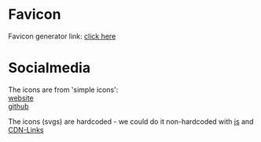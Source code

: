 # Favicon

Favicon generator link: [click here](https://favicon.io/favicon-generator/?t=N&ff=Allerta+Stencil&fs=120&fc=%23FFF&b=rounded&bc=%2314A76C "favicon.io - url to the icon")


# Socialmedia

The icons are from 'simple icons':  
[website](https://simpleicons.org/ "website")  
[github](https://github.com/simple-icons/simple-icons "github")

The icons (svgs) are hardcoded - we could do it non-hardcoded with [js](https://stackoverflow.com/a/24933495) and [CDN-Links](https://github.com/simple-icons/simple-icons#cdn-usage)